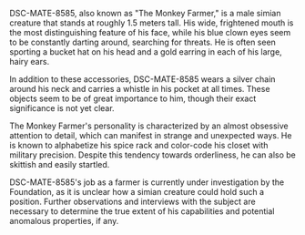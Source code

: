 DSC-MATE-8585, also known as "The Monkey Farmer," is a male simian creature that stands at roughly 1.5 meters tall. His wide, frightened mouth is the most distinguishing feature of his face, while his blue clown eyes seem to be constantly darting around, searching for threats. He is often seen sporting a bucket hat on his head and a gold earring in each of his large, hairy ears.

In addition to these accessories, DSC-MATE-8585 wears a silver chain around his neck and carries a whistle in his pocket at all times. These objects seem to be of great importance to him, though their exact significance is not yet clear.

The Monkey Farmer's personality is characterized by an almost obsessive attention to detail, which can manifest in strange and unexpected ways. He is known to alphabetize his spice rack and color-code his closet with military precision. Despite this tendency towards orderliness, he can also be skittish and easily startled.

DSC-MATE-8585's job as a farmer is currently under investigation by the Foundation, as it is unclear how a simian creature could hold such a position. Further observations and interviews with the subject are necessary to determine the true extent of his capabilities and potential anomalous properties, if any.